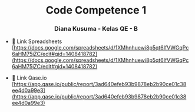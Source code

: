 <h1 align="center">Code Competence 1</h1>
<h3 align="center">Diana Kusuma - Kelas QE - B</h3>

- 📄 Link Spreadsheets [https://docs.google.com/spreadsheets/d/1XMhnhuewi8p5qt6IfVWGqPc6aHM75jZC/edit#gid=1408418782](https://docs.google.com/spreadsheets/d/1XMhnhuewi8p5qt6IfVWGqPc6aHM75jZC/edit#gid=1408418782)

- 📄 Link Qase.io [https://app.qase.io/public/report/3ad640efeb93b9878eb2b90ce01c38ee4d0a99e3](https://app.qase.io/public/report/3ad640efeb93b9878eb2b90ce01c38ee4d0a99e3)
